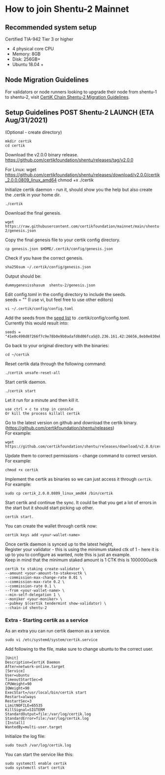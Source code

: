 # How to join Shentu-2 Mainnet

## Recommended system setup

Certified TIA-942 Tier 3 or higher
- 4 physical core CPU
- Memory: 8GB
- Disk: 256GB+ 
- Ubuntu 18.04 +

## Node Migration Guidelines

For validators or node runners looking to upgrade their node from shentu-1 to shentu-2, visit [CertiK Chain Shentu-2 Migration Guidelines](https://github.com/certikfoundation/mainnet/blob/main/shentu-2/migration.md).

## Setup Guidelines POST Shentu-2 LAUNCH (ETA Aug/31/2021)

(Optional - create directory)

	mkdir certik
	cd certik

Download the v2.0.0 binary release.
https://github.com/certikfoundation/shentu/releases/tag/v2.0.0

For Linux:
	wget https://github.com/certikfoundation/shentu/releases/download/v2.0.0/certik_2.0.0.0809_linux_amd64
	chmod +x ./certik

Initialize certik daemon - run it, should show you the help but also create the .certik in your home dir.

	./certik

Download the final genesis.

	wget https://raw.githubusercontent.com/certikfoundation/mainnet/main/shentu-2/genesis.json

Copy the final genesis file to your certik config directory.

	cp genesis.json $HOME/.certik/config/genesis.json

Check if you have the correct genesis.

	sha256sum ~/.certik/config/genesis.json

Output should be:	

	dummygenesisshasum  shentu-2/genesis.json

Edit config.toml in the config directory to include the seeds.<br />
seeds = "<seed nodes above separated by comma>" (I use vi, but feel free to use other editors)

	vi ~/.certik/config/config.toml

Add the seeds from the [seed list](https://github.com/certikfoundation/mainnet/blob/main/shentu-2/seeds.txt) to .certik/config/config.toml. <br />
Currently this would result into:

```
seeds = "41e0c490d87266f7c9e78b0e9b0adafd8d06fca5@3.236.161.42:26656,8eb0e830eb7d166a919747c2b9e0d46fe1447802@54.236.61.32:26656,e4f9776fdf1b37bba6d0400092952666820991c7@3.227.241.190:26656"
```

Go back to your original directory with the binaries:

	cd ~/certik

Reset certik data through the following command:

	./certik unsafe-reset-all

Start certik daemon.

	./certik start

Let it run for a minute and then kill it.

	use ctrl + c to stop in console
	Or kill the process killall certik

Go to the latest version on github and download the certik binary. (https://github.com/certikfoundation/shentu/releases) <br />
For example:

	wget https://github.com/certikfoundation/shentu/releases/download/v2.0.0/certik_2.0.0.0809_linux_amd64

Update them to correct permissions - change command to correct version. <br />
For example:

	chmod +x certik

Implement the certik as binaries so we can just access it through `certik`. <br />
For example:

	sudo cp certik_2.0.0.0809_linux_amd64 /bin/certik

Start certik and continue the sync. It could be that you get a lot of errors in the start but it should start picking up other.

	certik start.

You can create the wallet through certik now:

	certik keys add <your-wallet-name>

Once certik daemon is synced up to the latest height, <br />
Register your validator - this is using the minimum staked ctk of 1 - here it is up to you to configure as wanted, note this is just an example. <br />
Keep in mind that the minimum staked amount is 1 CTK this is 1000000uctk

	certik tx staking create-validator \
	--amount <your-amount-to-stake>uctk \
	--commission-max-change-rate 0.01 \
	--commission-max-rate 0.2 \
	--commission-rate 0.1 \
	--from <your-wallet-name> \
	--min-self-delegation 1 \
	--moniker <your-moniker> \
	--pubkey $(certik tendermint show-validator) \
	--chain-id shentu-2

### Extra - Starting certik as a service

As an extra you can run certik daemon as a service.

	sudo vi /etc/systemd/system/certik.service

Add following to the file, make sure to change ubuntu to the correct user.

	[Unit]
	Description=CertiK Daemon
	After=network-online.target
	[Service]
	User=ubuntu
	TimeoutStartSec=0
	CPUWeight=90
	IOWeight=90
	ExecStart=/usr/local/bin/certik start
	Restart=always
	RestartSec=3
	LimitNOFILE=65535
	KillSignal=SIGTERM
	StandardOutput=file:/var/log/certik.log
	StandardError=file:/var/log/certik.log
	[Install]
	WantedBy=multi-user.target

Initialize the log file:

	sudo touch /var/log/certik.log

You can start the service like this:

	sudo systemctl enable certik
	sudo systemctl start certik

